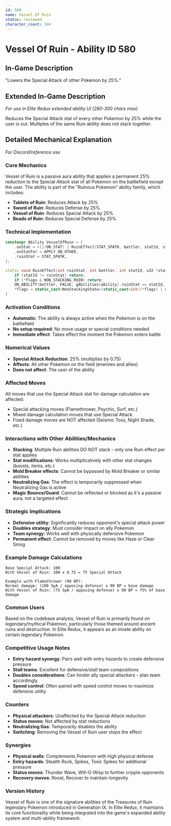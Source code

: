 ```yaml
---
id: 580
name: Vessel Of Ruin
status: reviewed
character_count: 144
---
```


# Vessel Of Ruin - Ability ID 580

## In-Game Description
"Lowers the Special Attack of other Pokemon by 25%."

## Extended In-Game Description
*For use in Elite Redux extended ability UI (280-300 chars max)*

Reduces the Special Attack stat of every other Pokemon by 25% while the user is out. Multiples of the same Ruin ability does not stack together.

## Detailed Mechanical Explanation
*For Discord/reference use*

### Core Mechanics
Vessel of Ruin is a passive aura ability that applies a permanent 25% reduction to the Special Attack stat of all Pokemon on the battlefield except the user. The ability is part of the "Ruinous Pokemon" ability family, which includes:

- **Tablets of Ruin**: Reduces Attack by 25%
- **Sword of Ruin**: Reduces Defense by 25% 
- **Vessel of Ruin**: Reduces Special Attack by 25%
- **Beads of Ruin**: Reduces Special Defense by 25%

### Technical Implementation
```cpp
constexpr Ability VesselOfRuin = {
    .onStat = +[](ON_STAT) { RuinEffect(STAT_SPATK, battler, statId, stat, flags); },
    .onStatFor = APPLY_ON_OTHER,
    .ruinStat = STAT_SPATK,
};

static void RuinEffect(int ruinStat, int battler, int statId, u32 *stat, NonStackingState *flags) {
    if (statId != ruinStat) return;
    if (*flags & NON_STACKING_RUIN) return;
    ON_ABILITY(battler, FALSE, gAbilities[ability].ruinStat == statId, return) *stat *= .75;
    *flags = static_cast<NonStackingState>(static_cast<int>(*flags) | static_cast<int>(NON_STACKING_RUIN));
}
```

### Activation Conditions
- **Automatic**: The ability is always active when the Pokemon is on the battlefield
- **No setup required**: No move usage or special conditions needed
- **Immediate effect**: Takes effect the moment the Pokemon enters battle

### Numerical Values
- **Special Attack Reduction**: 25% (multiplies by 0.75)
- **Affects**: All other Pokemon on the field (enemies and allies)
- **Does not affect**: The user of the ability

### Affected Moves
All moves that use the Special Attack stat for damage calculation are affected:
- Special attacking moves (Flamethrower, Psychic, Surf, etc.)
- Mixed damage calculation moves that use Special Attack
- Fixed damage moves are NOT affected (Seismic Toss, Night Shade, etc.)

### Interactions with Other Abilities/Mechanics
- **Stacking**: Multiple Ruin abilities DO NOT stack - only one Ruin effect per stat applies
- **Stat modifications**: Works multiplicatively with other stat changes (boosts, items, etc.)
- **Mold Breaker effects**: Cannot be bypassed by Mold Breaker or similar abilities
- **Neutralizing Gas**: The effect is temporarily suppressed when Neutralizing Gas is active
- **Magic Bounce/Guard**: Cannot be reflected or blocked as it's a passive aura, not a targeted effect

### Strategic Implications
- **Defensive utility**: Significantly reduces opponent's special attack power
- **Doubles strategy**: Must consider impact on ally Pokemon
- **Team synergy**: Works well with physically defensive Pokemon
- **Permanent effect**: Cannot be removed by moves like Haze or Clear Smog

### Example Damage Calculations
```
Base Special Attack: 100
With Vessel of Ruin: 100 x 0.75 = 75 Special Attack

Example with Flamethrower (90 BP):
Normal damage: (100 SpA / opposing defense) x 90 BP = base damage
With Vessel of Ruin: (75 SpA / opposing defense) x 90 BP = 75% of base damage
```

### Common Users
Based on the codebase analysis, Vessel of Ruin is primarily found on legendary/mythical Pokemon, particularly those themed around ancient ruins and destruction. In Elite Redux, it appears as an innate ability on certain legendary Pokemon.

### Competitive Usage Notes
- **Entry hazard synergy**: Pairs well with entry hazards to create defensive pressure
- **Stall teams**: Excellent for defensive/stall team compositions
- **Doubles considerations**: Can hinder ally special attackers - plan team accordingly
- **Speed control**: Often paired with speed control moves to maximize defensive utility

### Counters
- **Physical attackers**: Unaffected by the Special Attack reduction
- **Status moves**: Not affected by stat reductions
- **Neutralizing Gas**: Temporarily disables the ability
- **Switching**: Removing the Vessel of Ruin user stops the effect

### Synergies
- **Physical walls**: Complements Pokemon with high physical defense
- **Entry hazards**: Stealth Rock, Spikes, Toxic Spikes for additional pressure
- **Status moves**: Thunder Wave, Will-O-Wisp to further cripple opponents
- **Recovery moves**: Roost, Recover to maintain longevity

### Version History
Vessel of Ruin is one of the signature abilities of the Treasures of Ruin legendary Pokemon introduced in Generation IX. In Elite Redux, it maintains its core functionality while being integrated into the game's expanded ability system and multi-ability framework.